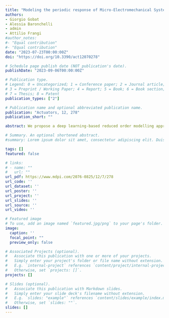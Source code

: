 ```yaml
---
title: "Modeling the periodic response of Micro-Electromechanical Systems through deep learning-based approaches"
authors:
- Giorgio Gobat
- Alessia Baronchelli
- admin
- Attilio Frangi
#author_notes:
#- "Equal contribution"
#- "Equal contribution"
date: "2023-07-23T00:00:00Z"
doi: "https://doi.org/10.3390/act12070278"

# Schedule page publish date (NOT publication's date).
publishDate: "2023-09-06T00:00:00Z"

# Publication type.
# Legend: 0 = Uncategorized; 1 = Conference paper; 2 = Journal article;
# 3 = Preprint / Working Paper; 4 = Report; 5 = Book; 6 = Book section;
# 7 = Thesis; 8 = Patent
publication_types: ["2"]

# Publication name and optional abbreviated publication name.
publication: "Actuators, 12, 278"
publication_short: ""

abstract: We propose a deep learning-based reduced order modelling approach for micro- electromechanical systems. The method allows treating parametrised, fully coupled electromechanical problems in a non-intrusive way and provides solutions across the whole device domain almost in real time, making it suitable for design optimisation and control purposes. The proposed technique specifically addresses the steady-state response, thus strongly reducing the computational burden associated with the neural network training stage and generating deep learning models with fewer parameters than similar architectures considering generic time-dependent problems. The approach is validated on a disk resonating gyroscope exhibiting auto-parametric resonance.

# Summary. An optional shortened abstract.
#summary: Lorem ipsum dolor sit amet, consectetur adipiscing elit. Duis posuere tellus ac convallis placerat. Proin tincidunt magna sed ex sollicitudin condimentum.

tags: []
featured: false

# links:
# - name: ""
#   url: ""
url_pdf: https://www.mdpi.com/2076-0825/12/7/278
url_code: ''
url_dataset: ''
url_poster: ''
url_project: ''
url_slides: ''
url_source: ''
url_video: ''

# Featured image
# To use, add an image named `featured.jpg/png` to your page's folder. 
image:
  caption: ''
  focal_point: ""
  preview_only: false

# Associated Projects (optional).
#   Associate this publication with one or more of your projects.
#   Simply enter your project's folder or file name without extension.
#   E.g. `internal-project` references `content/project/internal-project/index.md`.
#   Otherwise, set `projects: []`.
projects: []

# Slides (optional).
#   Associate this publication with Markdown slides.
#   Simply enter your slide deck's filename without extension.
#   E.g. `slides: "example"` references `content/slides/example/index.md`.
#   Otherwise, set `slides: ""`.
slides: []
---
```

